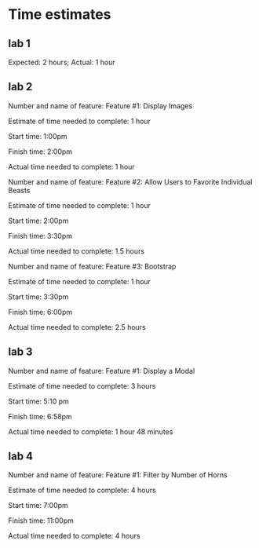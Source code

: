 # Time estimates  

## lab 1  

Expected: 2 hours;
Actual: 1 hour

## lab 2

Number and name of feature: Feature #1: Display Images  

Estimate of time needed to complete: 1 hour

Start time: 1:00pm

Finish time: 2:00pm

Actual time needed to complete: 1 hour

Number and name of feature: Feature #2: Allow Users to Favorite Individual Beasts  

Estimate of time needed to complete: 1 hour

Start time: 2:00pm

Finish time: 3:30pm

Actual time needed to complete: 1.5 hours

Number and name of feature: Feature #3: Bootstrap

Estimate of time needed to complete: 1 hour

Start time: 3:30pm

Finish time: 6:00pm

Actual time needed to complete: 2.5 hours

## lab 3

Number and name of feature: Feature #1: Display a Modal

Estimate of time needed to complete: 3 hours

Start time: 5:10 pm

Finish time: 6:58pm

Actual time needed to complete: 1 hour 48 minutes

## lab 4

Number and name of feature: Feature #1: Filter by Number of Horns

Estimate of time needed to complete: 4 hours

Start time: 7:00pm

Finish time: 11:00pm

Actual time needed to complete: 4 hours
